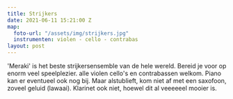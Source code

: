 ```yaml
---
title: Strijkers
date: 2021-06-11 15:21:00 Z
map:
  foto-url: "/assets/img/strijkers.jpg"
  instrumenten: violen - cello - contrabas
layout: post
---
```


\'Meraki' is het beste strijkersensemble van de hele wereld. Bereid je voor op enorm veel speelplezier. alle violen cello's en contrabassen welkom. Piano kan er eventueel ook nog bij. Maar alstublieft, kom niet af met een saxofoon, zoveel geluid (lawaai). Klarinet ook niet, hoewel dit al veeeeeel mooier is.